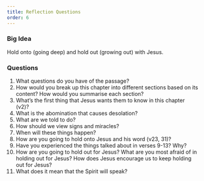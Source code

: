 ```yaml
---
title: Reflection Questions
order: 6
---
```


### Big Idea 
Hold onto (going deep) and hold out (growing out) with Jesus. 


### Questions

1. What questions do you have of the passage? 
2. How would you break up this chapter into different sections based on its content? How would you summarise each section? 
3. What’s the first thing that Jesus wants them to know in this chapter (v2)? 
4. What is the abomination that causes desolation? 
5. What are we told to do? 
6. How should we view signs and miracles? 
7. When will these things happen? 
8. How are you going to hold onto Jesus and his word (v23, 31)? 
9. Have you experienced the things talked about in verses 9-13? Why? 
10. How are you going to hold out for Jesus? What are you most afraid of in holding out for Jesus? How does Jesus encourage us to keep holding out for Jesus? 
11. What does it mean that the Spirit will speak? 


